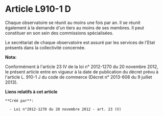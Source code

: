 # Article L910-1 D

Chaque observatoire se réunit au moins une fois par an. Il se réunit également à la demande d'un tiers au moins de ses
membres. Il peut constituer en son sein des commissions spécialisées.

Le secrétariat de chaque observatoire est assuré par les services de l'Etat présents dans la collectivité concernée.

**Nota:**

Conformément à l'article 23 IV de la loi n° 2012-1270 du 20 novembre 2012, le présent article entre en vigueur à la date de
publication du décret prévu à l'article L. 910-1 J du code de commerce (Décret n° 2013-608 du 9 juillet 2013).

**Liens relatifs à cet article**

	**Créé par**:

	  - Loi n°2012-1270 du 20 novembre 2012 - art. 23 (V)
